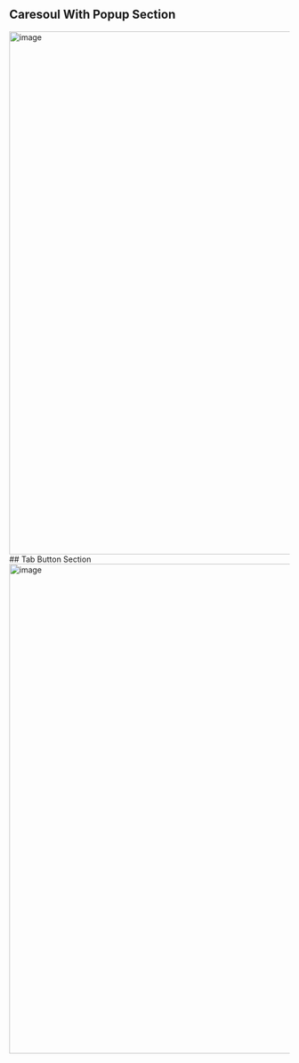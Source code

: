 ## Caresoul With Popup Section 
<img width="1900" height="940" alt="image" src="https://github.com/user-attachments/assets/6e67a83a-a80e-4f5d-a9d7-59d9c85f14d6" />
## Tab Button Section
<img width="1424" height="880" alt="image" src="https://github.com/user-attachments/assets/93f36d02-c082-4967-8fbd-c42bd4119a93" />

